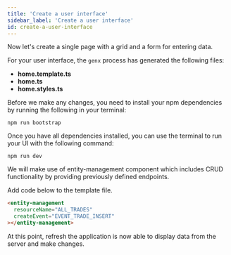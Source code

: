 ```yaml
---
title: 'Create a user interface'
sidebar_label: 'Create a user interface'
id: create-a-user-interface
---
```


Now let's create a single page with a grid and a form for entering data.

For your user interface, the `genx` process has generated the following files:

- **home.template.ts**
- **home.ts**
- **home.styles.ts**

Before we make any changes, you need to install your npm dependencies by running the following in your terminal:

```shell
npm run bootstrap
```

Once you have all dependencies installed, you can use the terminal to run your UI with the following command:

```shell
npm run dev
```

We will make use of entity-management component which includes CRUD functionality by providing previously defined endpoints.

Add code below to the template file.

```html title="home.template.ts"
<entity-management
  resourceName="ALL_TRADES"
  createEvent="EVENT_TRADE_INSERT"
></entity-management>
```

At this point, refresh the application is now able to display data from the server and make changes.
